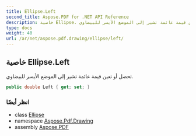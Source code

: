 ```yaml
---
title: Ellipse.Left
second_title: Aspose.PDF for .NET API Reference
description: خاصية Ellipse. تحصل أو تعين قيمة عائمة تشير إلى الموضع الأيسر للبيضاوي
type: docs
weight: 40
url: /ar/net/aspose.pdf.drawing/ellipse/left/
---
```

## خاصية Ellipse.Left

تحصل أو تعين قيمة عائمة تشير إلى الموضع الأيسر للبيضاوي.

```csharp
public double Left { get; set; }
```

### انظر أيضًا

* class [Ellipse](../)
* namespace [Aspose.Pdf.Drawing](../../../aspose.pdf.drawing/)
* assembly [Aspose.PDF](../../../)